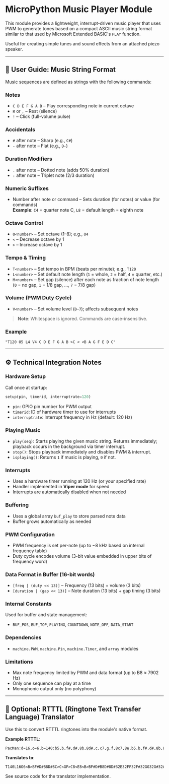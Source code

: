 # MicroPython Music Player Module

This module provides a lightweight, interrupt-driven music player that uses PWM to generate tones based on a compact ASCII music string format similar to that used by Microsoft Extended BASIC's `PLAY` function.

Useful for creating simple tunes and sound effects from an attached piezo speaker.

---

## 🎵 User Guide: Music String Format

Music sequences are defined as strings with the following commands:

### Notes
- `C D E F G A B` – Play corresponding note in current octave  
- `R` or `,` – Rest (silence)  
- `!` – Click (full-volume pulse)

### Accidentals
- `#` after note – Sharp (e.g., `C#`)  
- `-` after note – Flat (e.g., `D-`)

### Duration Modifiers
- `.` after note – Dotted note (adds 50% duration)  
- `:` after note – Triplet note (2/3 duration)

### Numeric Suffixes
- Number after note or command – Sets duration (for notes) or value (for commands)  
  **Example**: `C4` = quarter note C, `L8` = default length = eighth note

### Octave Control
- `O<number>` – Set octave (1–8); e.g., `O4`  
- `<` – Decrease octave by 1  
- `>` – Increase octave by 1

### Tempo & Timing
- `T<number>` – Set tempo in BPM (beats per minute); e.g., `T120`  
- `L<number>` – Set default note length (`1` = whole, `2` = half, `4` = quarter, etc.)  
- `M<number>` – Set gap (silence) after each note as fraction of note length  
  (`0` = no gap, `1` = 1/8 gap, ..., `7` = 7/8 gap)

### Volume (PWM Duty Cycle)
- `V<number>` – Set volume level (`0`–`7`); affects subsequent notes

> **Note**: Whitespace is ignored. Commands are case-insensitive.

### Example
```text
"T120 O5 L4 V4 C D E F G A B >C < <B A G F E D C"
```

---

## ⚙️ Technical Integration Notes

### Hardware Setup
Call once at startup:
```python
setup(pin, timerid, interruptrate=120)
```
- `pin`: GPIO pin number for PWM output  
- `timerid`: ID of hardware timer to use for interrupts  
- `interruptrate`: Interrupt frequency in Hz (default: 120 Hz)

### Playing Music
- `play(seq)`: Starts playing the given music string. Returns immediately; playback occurs in the background via timer interrupt.  
- `stop()`: Stops playback immediately and disables PWM & interrupt.  
- `isplaying()`: Returns `1` if music is playing, `0` if not.

### Interrupts
- Uses a hardware timer running at 120 Hz (or your specified rate)  
- Handler implemented in **Viper mode** for speed  
- Interrupts are automatically disabled when not needed

### Buffering
- Uses a global array `buf_play` to store parsed note data  
- Buffer grows automatically as needed

### PWM Configuration
- PWM frequency is set per-note (up to ~8 kHz based on internal frequency table)  
- Duty cycle encodes volume (3-bit value embedded in upper bits of frequency word)

### Data Format in Buffer (16-bit words)
- `[freq | (duty << 13)]` – Frequency (13 bits) + volume (3 bits)  
- `[duration | (gap << 13)]` – Note duration (13 bits) + gap timing (3 bits)

### Internal Constants
Used for buffer and state management:
- `BUF_POS`, `BUF_TOP`, `PLAYING`, `COUNTDOWN`, `NOTE_OFF`, `DATA_START`

### Dependencies
- `machine.PWM`, `machine.Pin`, `machine.Timer`, and `array` modules

### Limitations
- Max note frequency limited by PWM and data format (up to B8 ≈ 7902 Hz)  
- Only one sequence can play at a time  
- Monophonic output only (no polyphony)

---

## 📱 Optional: RTTTL (Ringtone Text Transfer Language) Translator

Use this to convert RTTTL ringtones into the module's native format.

**Example RTTTL**:
```text
PacMan:d=16,o=6,b=140:b5,b,f#,d#,8b,8d#,c,c7,g,f,8c7,8e,b5,b,f#,d#,8b,8d#,32d#,32e,f,32f,32f#,g,32g,32g#,a,8b
```

**Translates to**:
```text
T140L16O6<B>BF#D#B8D#8C>C<GF>C8<E8<B>BF#D#B8D#8D#32E32FF32F#32GG32G#32AB8
```

See source code for the translator implementation.
